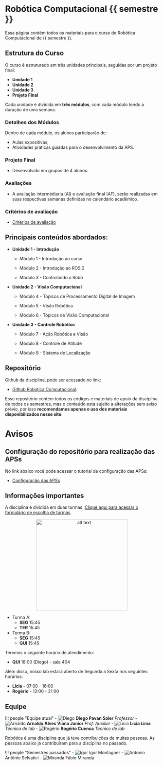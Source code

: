 # Robótica Computacional {{ semestre }}

Essa página contém todos os materiais para o curso de Robótica Computacional de {{ semestre }}. 

## Estrutura do Curso

O curso é estruturado em três unidades principais, seguidas por um projeto final:

- **Unidade 1**
- **Unidade 2**
- **Unidade 3**
- **Projeto Final**

Cada unidade é dividida em **três módulos**, com cada módulo tendo a duração de uma semana.

### Detalhes dos Módulos

Dentro de cada módulo, os alunos participarão de:

- Aulas expositivas;
- Atividades práticas guiadas para o desenvolvimento da APS.

### Projeto Final

- Desenvolvido em grupos de 4 alunos.

### Avaliações

- A avaliação intermédiaria (AI) e avaliação final (AF), serão realizadas em suas respectivas semanas definidas no calendário acadêmico.

### Critérios de avaliação

- [Critérios de avaliação](criterios.md)

## Principais conteúdos abordados:

* **Unidade 1 - Introdução**

    * Módulo 1 - Introdução ao curso

    * Módulo 2 - Introdução ao ROS 2

    * Módulo 3 -  Controlando o Robô

* **Unidade 2 - Visão Computacional**

    * Módulo 4 - Tópicos de Processamento Digital de Imagem

    * Módulo 5 - Visão Robótica

    * Módulo 6 - Tópicos de Visão Computacional

* **Unidade 3 - Controle Robótico**

    * Módulo 7 - Ação Robótica e Visão

    * Módulo 8 - Controle de Atitude

    * Módulo 9 - Sistema de Localização

## Repositório 

Github da disciplina, pode ser acessado no link:

- [Github Robotica Computacional](https://github.com/Insper/robotica-computacional). 

Esse repositório contém todos os códigos e materiais de apoio da disciplina de todos os semestres, mas o conteúdo esta sujeito a alterações sem aviso prévio, por isso **recomendamos apenas o uso dos materiais disponibilizados nesse site**.

# Avisos

## Configuração do repositório para realização das APSs

No link abaixo você pode acessar o tutorial de configuração das APSs:

- [Configuração das APSs](aps.md)

## Informações importantes

A disciplina é dividida em duas turmas. [Clique aqui para acessar o formulário de escolha de turmas](https://forms.office.com/r/mAGHZzgGPr).

<div style="text-align: center;">
    <img src="figs/turmas.png" alt="alt text" width="300"/>
</div>

- Turma A: 
    - **SEG** 15:45 
    - **TER** 15:45
- Turma B: 
    - **SEG** 15:45 
    - **QUI** 15:45

Teremos o seguinte horário de atendimento: 

- **QUI** 18:00 (Diego) - sala 404

Além disso, nosso lab estará aberto de Segunda a Sexta nos seguintes horários:

- **Lícia** - 07:00 - 16:00
- **Rogério** - 12:00 - 21:00

## Equipe

!!! people "Equipe atual"
    - ![Diego](equipe/diego.jpg) **Diego Pavan Soler** *Professor*
    - ![Arnaldo](equipe/arnaldo.jpeg) **Arnaldo Alves Viana Junior** *Prof. Auxiliar*
    - ![Licia](equipe/licia.jpeg) **Licia Lima** *Técnica de lab*
    - ![Rogério](equipe/rogerio.jpeg) **Rogério Cuenca** *Técnico de lab*


Robótica é uma disciplina que já teve contribuições de muitas pessoas. As pessoas abaixo já contribuíram para a disciplina no passado.

!!! people "Semestres passados"
    - ![Igor](equipe/igor.jpg) Igor Montagner
    - ![Antonio](equipe/antonio.jpeg) Antônio Selvatici
    - ![Miranda](equipe/miranda.png) Fábio Miranda
